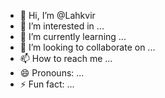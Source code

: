 - 👋 Hi, I’m @Lahkvir
- 👀 I’m interested in ...
- 🌱 I’m currently learning ...
- 💞️ I’m looking to collaborate on ...
- 📫 How to reach me ...
- 😄 Pronouns: ...
- ⚡ Fun fact: ...

<!---
Lahkvir/Lahkvir is a ✨ special ✨ repository because its `README.md` (this file) appears on your GitHub profile.
You can click the Preview link to take a look at your changes.
--->
